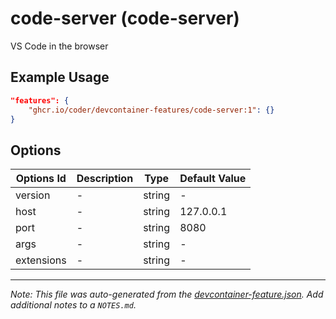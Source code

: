 
# code-server (code-server)

VS Code in the browser

## Example Usage

```json
"features": {
    "ghcr.io/coder/devcontainer-features/code-server:1": {}
}
```

## Options

| Options Id | Description | Type | Default Value |
|-----|-----|-----|-----|
| version | - | string | - |
| host | - | string | 127.0.0.1 |
| port | - | string | 8080 |
| args | - | string | - |
| extensions | - | string | - |



---

_Note: This file was auto-generated from the [devcontainer-feature.json](devcontainer-feature.json).  Add additional notes to a `NOTES.md`._
